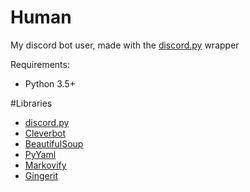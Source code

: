 # Human
My discord bot user, made with the [discord.py](https://github.com/Rapptz/discord.py) wrapper

Requirements:
- Python 3.5+

#Libraries
- [discord.py](https://github.com/Rapptz/discord.py)
- [Cleverbot](https://github.com/folz/cleverbot.py)
- [BeautifulSoup](https://www.crummy.com/software/BeautifulSoup/bs4)
- [PyYaml](https://pyyaml.org/)
- [Markovify](https://github.com/jsvine/markovify)
- [Gingerit](https://github.com/Azd325/gingerit)

